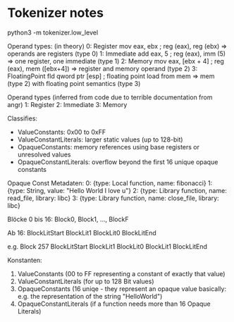 # Tokenizer notes


python3 -m tokenizer.low_level 

Operand types: (in theory)
0: Register         mov eax, ebx          ; reg (eax), reg (ebx)        => operands are registers (type 0)
1: Immediate        add eax, 5            ; reg (eax), imm (5)           => one register, one immediate (type 1)
2: Memory           mov eax, [ebx + 4]    ; reg (eax), mem ([ebx+4])    => register and memory operand (type 2)
3: FloatingPoint    fld qword ptr [esp]   ; floating point load from mem => mem (type 2) with floating point semantics (type 3)

Operand types (inferred from code due to terrible documentation from angr)
1: Register
2: Immediate
3: Memory

Classifies:
- ValueConstants: 0x00 to 0xFF
- ValueConstantLiterals: larger static values (up to 128-bit)
- OpaqueConstants: memory references using base registers or unresolved values
- OpaqueConstantLiterals: overflow beyond the first 16 unique opaque constants


Opaque Const Metadaten:
0: {type: Local function, name: fibonacci}
1: {type: String, value: "Hello World I love u"}
2: {type: Library function, name: read_file, library: libc}
3: {type: Library function, name: close_file, library: libc}


Blöcke 0 bis 16:
Block0, Block1, ..., BlockF

Ab 16:
BlockLitStart
BlockLit1
BlockLit0
BlockLitEnd

e.g. Block 257
BlockLitStart
BlockLit1
BlockLit0
BlockLit1
BlockLitEnd

Konstanten:
1. ValueConstants (00 to FF representing a constant of exactly that value)
2. ValueConstantLiterals (for up to 128 Bit values)
3. OpaqueConstants (16 uniqe - they represent an opaque value basically: e.g. the representation of the string "HelloWorld")
4. OpaqueConstantLiterals (if a function needs more than 16 Opaque Literals)
